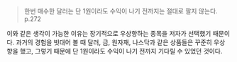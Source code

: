 > 한번 매수한 달러는 단 1원이라도 수익이 나기 전까지는 절대로 팔지 않는다. p.272

이와 같은 생각이 가능한 이유는 장기적으로 우상향하는 종목을 저자가 선택했기 때문이다. 과거의 경험을 빗대어 볼 때 달러, 금, 원자재, 나스닥과 같은 상품들은 꾸준히 우상향을 했고, 그렇기 때문에 단 1원이라도 수익이 나기 전까지 기다릴 수 있었던 것이다.

